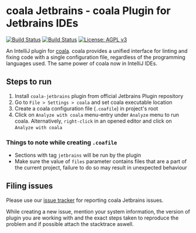 # coala Jetbrains - coala Plugin for Jetbrains IDEs
[![Build Status](https://img.shields.io/travis/frextrite/coala-jetbrains?label=linux%20build)](https://travis-ci.org/frextrite/coala-jetbrains)  [![Build Status](https://img.shields.io/appveyor/ci/frextrite/coala-jetbrains?label=windows%20build)](https://ci.appveyor.com/project/frextrite/coala-jetbrains)  [![License: AGPL v3](https://img.shields.io/github/license/frextrite/coala-jetbrains)](https://www.gnu.org/licenses/agpl-3.0)

An IntelliJ plugin for [coala](https://coala.io). coala provides a unified interface for linting and fixing code with a single configuration file, regardless of the programming languages used. The same power of coala now in IntelliJ IDEs.

## Steps to run
1. Install `coala-jetbrains` plugin from official Jetbrains Plugin repository
2. Go to `File > Settings > coala` and set coala executable location
3. Create a coala configuration file (`.coafile`) in project's root
4. Click on `Analyze with coala` menu-entry under `Analyze` menu to run coala. Alternatively, `right-click` in an opened editor and click on `Analyze with coala`

### Things to note while creating `.coafile`
* Sections with tag `jetbrains` will be run by the plugin
* Make sure the value of `files` parameter contains files that are a part of the current project, failure to do so may result in unexpected behaviour

## Filing issues
Please use our [issue tracker](https://github.com/frextrite/coala-jetbrains/issues) for reporting coala Jetbrains issues.

While creating a new issue, mention your system information, the version of plugin you are working with and the exact steps taken to reproduce the problem and if possible attach the stacktrace aswell.
